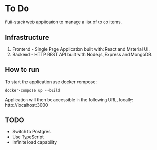 # To Do

Full-stack web application to manage a list of to do items.

## Infrastructure

1. Frontend - Single Page Application built with: React and Material UI.
2. Backend - HTTP REST API built with Node.js, Express and MongoDB.

## How to run

To start the application use docker compose:

`docker-compose up --build`

Application will then be accessible in the following URL, locally:
http://localhost:3000

## TODO

- Switch to Postgres
- Use TypeScript
- Infinite load capability
